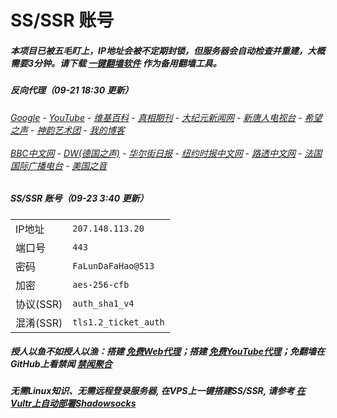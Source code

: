 # SS/SSR 账号 

##### 本项目已被五毛盯上，IP地址会被不定期封锁，但服务器会自动检查并重建，大概需要3分钟。请下载 [一键翻墙软件](https://github.com/gfw-breaker/nogfw/blob/master/README.md) 作为备用翻墙工具。

##### 反向代理（09-21 18:30 更新）
######  [Google](http://198.13.39.15:8888/search?q=425事件) - [YouTube](https://nogfw.the-youtube.win) - [维基百科](http://198.13.39.15:8100/wiki/喬高-麥塔斯調查報告) - [真相期刊](http://198.13.39.15:8300/display.aspx?category_id=3&zhuanti_id=2) - [大纪元新闻网](http://198.13.39.15:10080) - [新唐人电视台](http://198.13.39.15:8000) - [希望之声](http://198.13.39.15:8200) - [神韵艺术团](http://198.13.39.15:8000/xtr/gb/prog673.html) - [我的博客](http://198.13.39.15:10000/)<br/> <br/> [BBC中文网](http://198.13.39.15:9100/zhongwen/simp) - [DW(德国之声)](http://198.13.39.15:9200/zh/在线报导/s-9058?&zhongwen=simp) - [华尔街日报](http://198.13.39.15:9300) - [纽约时报中文网](http://198.13.39.15:9400) - [路透中文网](http://198.13.39.15:9500/) - [法国国际广播电台](http://198.13.39.15:9600/) - [美国之音](http://198.13.39.15:9700/) 

##### SS/SSR 账号（09-23 3:40 更新）
|||
|-|-|
|IP地址|`207.148.113.20`|
|端口号|`443` |
|密码|`FaLunDaFaHao@513`|  
|加密|`aes-256-cfb`|
|协议(SSR) |`auth_sha1_v4`|  
|混淆(SSR) |`tls1.2_ticket_auth`|  

##### 授人以鱼不如授人以渔：搭建 [免费Web代理](https://github.com/no-gfw/heroku-node-proxy#--end--)；搭建 [免费YouTube代理](https://github.com/gfw-breaker/you2php-heroku#--end--)；免翻墙在GitHub上看禁闻 [禁闻聚合](https://github.com/gfw-breaker/banned-news/blob/master/README.md)

##### 无需Linux知识、无需远程登录服务器, 在VPS上一键搭建SS/SSR, 请参考 [在Vultr上自动部署Shadowsocks](https://gfw-breaker.win/vultr%e9%83%a8%e7%bd%b2ss/) 

